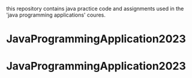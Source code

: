this repository contains java practice code and assignments used in the 'java programming applications' coures.
# JavaProgrammingApplication2023
# JavaProgrammingApplication2023
